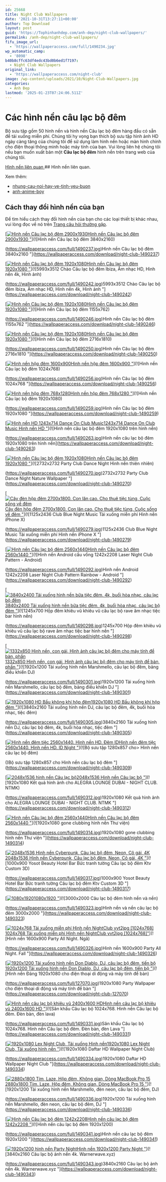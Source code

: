 ```yaml
---
id: 25668
title: Night Club Wallpapers
date: '2021-10-31T13:27:11+00:00'
author: Top Download
layout: post
guid: 'https://Tophinhanhdep.com/anh-dep/night-club-wallpapers/'
permalink: /anh-dep/night-club-wallpapers/
fifu_image_url:
  - 'https://wallpaperaccess.com/full/1490234.jpg'
wp_automatic_camp:
  - '8098'
b40b8cffc63df4edc43bd0b6ed1f7197:
  - Night Club Wallpapers
original_link:
  - 'https://wallpaperaccess.com/night-club'
image: /wp-content/uploads/2021/10/Night-Club-Wallpapers.jpg
categories:
  - Ảnh Đẹp
lastmod: '2025-01-23T07:24:06.511Z'
---
```

# Các hình nền câu lạc bộ đêm

Bộ sưu tập gồm 50 hình nền và hình nền Câu lạc bộ đêm hàng đầu có sẵn để tải xuống miễn phí. Chúng tôi hy vọng bạn thích bộ sưu tập hình ảnh HD ngày càng tăng của chúng tôi để sử dụng làm hình nền hoặc màn hình chính cho điện thoại thông minh hoặc máy tính của bạn. Vui lòng liên hệ chúng tôi nếu bạn muốn xuất bản một **Câu lạc bộ đêm** hình nền trên trang web của chúng tôi.

[Hình nền liên quan ](#related) ## Hình nền liên quan.

   
 Xem thêm:

   
- [nhung-cau-noi-hay-ve-tinh-yeu-buon](https://tophinhanhdep.com/nhung-cau-noi-hay/nhung-cau-noi-hay-ve-tinh-yeu-buon/)
- [anh-anime-boy](https://tophinhanhdep.com/anh-anime/anh-anime-boy/)

## Cách thay đổi hình nền của bạn

Để tìm hiểu cách thay đổi hình nền của bạn cho các loại thiết bị khác nhau, vui lòng đọc về nó trên [Trang câu hỏi thường gặp](https://tophinhanhdep.com/faq/).

  
[[![Hình nền Câu lạc bộ đêm 2900x1930](https://wallpaperaccess.com/full/1490234.jpg)Hình nền Câu lạc bộ đêm 2900x1930 "](https://wallpaperaccess.com/download/night-club-1490234)](![Hình nền Câu lạc bộ đêm 3840x2160)

(https://wallpaperaccess.com/full/1490237.jpg)Hình nền Câu lạc bộ đêm 3840x2160 "](https://wallpaperaccess.com/download/night-club-1490237)

[[![Hình nền Câu lạc bộ đêm 1920x1080](https://wallpaperaccess.com/full/1490241.jpg)Hình nền Câu lạc bộ đêm 1920x1080 "](https://wallpaperaccess.com/download/night-club-1490241)](![5993x3512 Chào Câu lạc bộ đêm Ibiza, Âm nhạc HD, Hình nền 4k, Hình ảnh)

(https://wallpaperaccess.com/full/1490242.jpg)5993x3512 Chào Câu lạc bộ đêm Ibiza, Âm nhạc HD, Hình nền 4k, Hình ảnh "](https://wallpaperaccess.com/download/night-club-1490242)

[[![Hình nền Câu lạc bộ đêm 1920x1080](https://wallpaperaccess.com/full/1490244.jpg)Hình nền Câu lạc bộ đêm 1920x1080 "](https://wallpaperaccess.com/download/night-club-1490244)](![Hình nền Câu lạc bộ đêm 1155x762)

(https://wallpaperaccess.com/full/1490246.jpg)Hình nền Câu lạc bộ đêm 1155x762 "](https://wallpaperaccess.com/download/night-club-1490246)

[[![Hình nền Câu lạc bộ đêm 1920x1080](https://wallpaperaccess.com/full/1490247.jpg)Hình nền Câu lạc bộ đêm 1920x1080 "](https://wallpaperaccess.com/download/night-club-1490247)](![Hình nền Câu lạc bộ đêm 2716x1810)

(https://wallpaperaccess.com/full/1490250.jpg)Hình nền Câu lạc bộ đêm 2716x1810 "](https://wallpaperaccess.com/download/night-club-1490250)

[[![Hình nền hộp đêm 1600x900](https://wallpaperaccess.com/full/1490254.jpg)Hình nền hộp đêm 1600x900 "](https://wallpaperaccess.com/download/night-club-1490254)](![Hình nền Câu lạc bộ đêm 1024x768)

(https://wallpaperaccess.com/full/1490256.jpg)Hình nền Câu lạc bộ đêm 1024x768 "](https://wallpaperaccess.com/download/night-club-1490256)

[[![Hình nền hộp đêm 768x1280](https://wallpaperaccess.com/full/1490257.jpg)Hình nền hộp đêm 768x1280 "](https://wallpaperaccess.com/download/night-club-1490257)](![Hình nền Câu lạc bộ đêm 1920x1080)

(https://wallpaperaccess.com/full/1490259.jpg)Hình nền Câu lạc bộ đêm 1920x1080 "](https://wallpaperaccess.com/download/night-club-1490259)

[[![Hình nền HD 1243x714 Dance On Club Music](https://wallpaperaccess.com/full/1490261.jpg)1243x714 Dance On Club Music Hình nền HD "](https://wallpaperaccess.com/download/night-club-1490261)](![Hình nền câu lạc bộ đêm 1920x1080 trên hình nền)

(https://wallpaperaccess.com/full/1490263.jpg)Hình nền câu lạc bộ đêm 1920x1080 trên hình nền](https://wallpaperaccess.com/download/night-club-1490263)

[[![Hình nền Câu lạc bộ đêm 1920x1080](https://wallpaperaccess.com/full/1490265.jpg)Hình nền Câu lạc bộ đêm 1920x1080 "](https://wallpaperaccess.com/download/night-club-1490265)](![2732x2732 Party Club Dance Night Hình nền thiên nhiên)

(https://wallpaperaccess.com/full/1490270.jpg)2732x2732 Party Club Dance Night Nature Wallpaper "](https://wallpaperaccess.com/download/night-club-1490270)

[[![Cây đèn hộp đêm 2700x1800.  Con lăn cao.  Cho thuê tiệc tùng, Cuộc sống về đêm](https://wallpaperaccess.com/full/1490275.jpg)Cây đèn hộp đêm 2700x1800. Con lăn cao. Cho thuê tiệc tùng, Cuộc sống về đêm "](https://wallpaperaccess.com/download/night-club-1490275)](![1125x2436 Club Blue Night Music Tải xuống miễn phí Hình nền iPhone X)

(https://wallpaperaccess.com/full/1490279.jpg)1125x2436 Club Blue Night Music Tải xuống miễn phí Hình nền iPhone X "](https://wallpaperaccess.com/download/night-club-1490279)

[[![Hình nền Câu lạc bộ đêm 2560x1440](https://wallpaperaccess.com/full/1490287.jpg)Hình nền Câu lạc bộ đêm 2560x1440 "](https://wallpaperaccess.com/download/night-club-1490287)](![Hình nền Android cầu vồng 1242x2208 Laser Night Club Pattern - Android)

(https://wallpaperaccess.com/full/1490292.jpg)Hình nền Android 1242x2208 Laser Night Club Pattern Rainbow - Android "](https://wallpaperaccess.com/download/night-club-1490292)

[[![3840x2400 Tải xuống hình nền bữa tiệc đêm, 4k, buổi hòa nhạc, câu lạc bộ đêm](https://wallpaperaccess.com/full/1490296.jpg)3840x2400 Tải xuống hình nền bữa tiệc đêm, 4k, buổi hòa nhạc, câu lạc bộ đêm "](https://wallpaperaccess.com/download/night-club-1490296)](![1245x700 Hộp đêm khiêu vũ khiêu vũ câu lạc bộ rave âm nhạc tiệc bar hình nền)

(https://wallpaperaccess.com/full/1490298.jpg)1245x700 Hộp đêm khiêu vũ khiêu vũ câu lạc bộ rave âm nhạc tiệc bar hình nền "](https://wallpaperaccess.com/download/night-club-1490298)

[[![1332x850 Hình nền, con gái, Hình ảnh câu lạc bộ đêm cho máy tính để bàn, phần](https://wallpaperaccess.com/full/1490299.jpg)1332x850 Hình nền, con gái, Hình ảnh câu lạc bộ đêm cho máy tính để bàn, phần "](https://wallpaperaccess.com/download/night-club-1490299)](![1920x1200 Tải xuống hình nền Marshmello, câu lạc bộ đêm, bảng điều khiển DJ)

(https://wallpaperaccess.com/full/1490301.jpg)1920x1200 Tải xuống hình nền Marshmello, câu lạc bộ đêm, bảng điều khiển DJ "](https://wallpaperaccess.com/download/night-club-1490301)

[[![1920x1080 HD Bầu không khí hộp đêm](https://wallpaperaccess.com/full/1490303.jpg)1920x1080 HD Bầu không khí hộp đêm "](https://wallpaperaccess.com/download/night-club-1490303)](![3840x2160 Tải xuống hình nền DJ, câu lạc bộ đêm, 4k, buổi hòa nhạc, tiệc đêm)

(https://wallpaperaccess.com/full/1490305.jpg)3840x2160 Tải xuống hình nền DJ, câu lạc bộ đêm, 4k, buổi hòa nhạc, tiệc đêm "](https://wallpaperaccess.com/download/night-club-1490305)

[[![Hình nền đêm tiệc 2560x1440.  Hình nền HD.  Đêm ID](https://wallpaperaccess.com/full/1490308.jpg)Hình nền đêm tiệc 2560x1440. Hình nền HD. ID Night "](https://wallpaperaccess.com/download/night-club-1490308)](![Bộ sưu tập 1280x857 cho> Hình nền câu lạc bộ đêm)

()Bộ sưu tập 1280x857 cho Hình nền câu lạc bộ đêm "](https://wallpaperaccess.com/download/night-club-1490309)

[[![2048x1536 hình nền Câu lạc bộ](https://wallpaperaccess.com/full/1490310.jpg)2048x1536 Hình nền Câu lạc bộ "](https://wallpaperaccess.com/download/night-club-1490310)](![1920x1080 Kết quả hình ảnh cho ALEGRA LOUNGE DUBAI - NIGHT CLUB.  NTMK)

(https://wallpaperaccess.com/full/1490312.jpg)1920x1080 Kết quả hình ảnh cho ALEGRA LOUNGE DUBAI - NIGHT CLUB. NTMK "](https://wallpaperaccess.com/download/night-club-1490312)

[[![Hình nền Câu lạc bộ đêm 2560x1440](https://wallpaperaccess.com/full/1490313.jpg)Hình nền Câu lạc bộ đêm 2560x1440 "](https://wallpaperaccess.com/download/night-club-1490313)](![1920x1080 gone clubbing hình nền Thư viện)

(https://wallpaperaccess.com/full/1490314.jpg)1920x1080 gone clubbing hình nền Thư viện "](https://wallpaperaccess.com/download/night-club-1490314)

[[![2048x1536 Hình nền Cyberpunk, Câu lạc bộ đêm, Neon, Cô gái, 4K](https://wallpaperaccess.com/full/1490315.jpg)2048x1536 Hình nền Cyberpunk, Câu lạc bộ đêm, Neon, Cô gái, 4K "](https://wallpaperaccess.com/download/night-club-1490315)](![1000x900 Yosot Beauty Hotel Bar Bức tranh tường Câu lạc bộ đêm Ktv Custom 3D)

(https://wallpaperaccess.com/full/1490317.jpg)1000x900 Yosot Beauty Hotel Bar Bức tranh tường Câu lạc bộ đêm Ktv Custom 3D "](https://wallpaperaccess.com/download/night-club-1490317)

[[![1080x1920 ](https://wallpaperaccess.com/full/1490319.jpg)1080x1920 "](https://wallpaperaccess.com/download/night-club-1490319)](![3000x2000 Câu lạc bộ đêm hình nền và nền)

(https://wallpaperaccess.com/full/1490323.jpg)Hình nền và nền câu lạc bộ đêm 3000x2000 "](https://wallpaperaccess.com/download/night-club-1490323)

[[![1024x768 Tải xuống miễn phí Hình nền NightClub yvt2jpg [1024x768]](https://wallpaperaccess.com/full/1490325.jpg)1024x768 Tải xuống miễn phí Hình nền NightClub yvt2jpg \[1024x768\]"](https://wallpaperaccess.com/download/night-club-1490325)](![Hình nền 1600x900 Party All Night.  Ngã)

(https://wallpaperaccess.com/full/1490326.jpg)Hình nền 1600x900 Party All Night. Fall "](https://wallpaperaccess.com/download/night-club-1490326)

[[![1920x1200 Tải xuống hình nền Don Diablo, DJ, câu lạc bộ đêm, tiến bộ](https://wallpaperaccess.com/full/1490327.jpg)1920x1200 Tải xuống hình nền Don Diablo, DJ, câu lạc bộ đêm, tiến bộ "](https://wallpaperaccess.com/download/night-club-1490327)](![Hình nền Đảng 1920x1080 cho điện thoại di động và máy tính để bàn)

(https://wallpaperaccess.com/full/127070.jpg)1920x1080 Party Wallpaper cho điện thoại di động và máy tính để bàn "](https://wallpaperaccess.com/download/night-club-127070)

[[![Hình nền câu lạc bộ khiêu vũ 2400x1600 HD](https://wallpaperaccess.com/full/1490328.jpg)Hình nền câu lạc bộ khiêu vũ 2400x1600 HD "](https://wallpaperaccess.com/download/night-club-1490328)](![Sân khấu Câu lạc bộ 1024x768.  Hình nền Câu lạc bộ đêm.  Đèn bàn, đèn lava)

(https://wallpaperaccess.com/full/1490331.jpg)Sân khấu Câu lạc bộ 1024x768. Hình nền Câu lạc bộ đêm. Đèn bàn, đèn Lava "](https://wallpaperaccess.com/download/night-club-1490331)

[[![1920x1080 Lex Night Club, Tải xuống Hình nền](https://wallpaperaccess.com/full/1490332.jpg)1920x1080 Lex Night Club, Tải xuống hình nền "](https://wallpaperaccess.com/download/night-club-1490332)](![1920x1080 Daftar HD Wallpaper Night Club)

(https://wallpaperaccess.com/full/1490334.jpg)1920x1080 Daftar HD Wallpaper Night Club "](https://wallpaperaccess.com/download/night-club-1490334)

 [[![2880x1800 Tím, Laze, Hộp đêm, Không gian, Dòng MacBook Pro 15](https://wallpaperaccess.com/full/1490335.jpg)2880x1800 Tím, Laze, Hộp đêm, Không gian, Dòng MacBook Pro 15 "](https://wallpaperaccess.com/download/night-club-1490335)](![1920x1200 Tải xuống hình nền Marshmello, đèn neon, câu lạc bộ đêm, DJ)

(https://wallpaperaccess.com/full/1490336.jpg)1920x1200 Tải xuống hình nền Marshmello, đèn neon, câu lạc bộ đêm, DJ "](https://wallpaperaccess.com/download/night-club-1490336)

[[![Hình nền Câu lạc bộ đêm 1242x2208](https://wallpaperaccess.com/full/1490338.jpg)Hình nền câu lạc bộ đêm 1242x2208 "](https://wallpaperaccess.com/download/night-club-1490338)](![Hình nền câu lạc bộ đêm 1920x1200)

(https://wallpaperaccess.com/full/1490341.jpg)Hình nền câu lạc bộ đêm 1920x1200 "](https://wallpaperaccess.com/download/night-club-1490341)

[[![1920x1200 hình nền Party Night](https://wallpaperaccess.com/full/1490342.jpg)Hình nền 1920x1200 Party Night "](https://wallpaperaccess.com/download/night-club-1490342)](![3840x2160 Câu lạc bộ ảnh nền 4k.  Warnerwave.xyz)

(https://wallpaperaccess.com/full/1490343.jpg)3840x2160 Câu lạc bộ ảnh nền 4k. Warnerwave.xyz "](https://wallpaperaccess.com/download/night-club-1490343)
